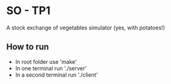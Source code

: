 # SO - TP1

A stock exchange of vegetables simulator (yes, with potatoes!)

## How to run

* In root folder use 'make'
* In one terminal run './server'
* In a second terminal run './client'
